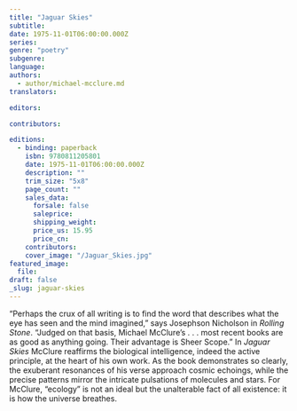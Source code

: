 ```yaml
---
title: "Jaguar Skies"
subtitle:
date: 1975-11-01T06:00:00.000Z
series:
genre: "poetry"
subgenre:
language:
authors:
  - author/michael-mcclure.md
translators:

editors:

contributors:

editions:
  - binding: paperback
    isbn: 9780811205801
    date: 1975-11-01T06:00:00.000Z
    description: ""
    trim_size: "5x8"
    page_count: ""
    sales_data:
      forsale: false
      saleprice:
      shipping_weight:
      price_us: 15.95
      price_cn:
    contributors:
    cover_image: "/Jaguar_Skies.jpg"
featured_image:
  file:
draft: false
_slug: jaguar-skies
---
```


“Perhaps the crux of all writing is to find the word that describes what the eye has seen and the mind imagined,” says Josephson Nicholson in _Rolling Stone_. “Judged on that basis, Michael McClure’s . . . most recent books are as good as anything going. Their advantage is Sheer Scope.” In _Jaguar Skies_ McClure reaffirms the biological intelligence, indeed the active principle, at the heart of his own work. As the book demonstrates so clearly, the exuberant resonances of his verse approach cosmic echoings, while the precise patterns mirror the intricate pulsations of molecules and stars. For McClure, “ecology” is not an ideal but the unalterable fact of all existence: it is how the universe breathes.

